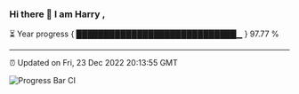 ### Hi there 👋 I am Harry , 

⏳ Year progress { █████████████████████████████▁ } 97.77 %

---

⏰ Updated on Fri, 23 Dec 2022 20:13:55 GMT

![Progress Bar CI](https://github.com/duykhang68/duykhang68/workflows/Progress%20Bar%20CI/badge.svg)
